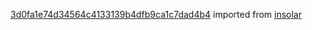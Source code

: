 [3d0fa1e74d34564c4133139b4dfb9ca1c7dad4b4](https://github.com/insolar/insolar/commit/3d0fa1e74d34564c4133139b4dfb9ca1c7dad4b4) imported from [insolar](https://github.com/insolar/insolar)
